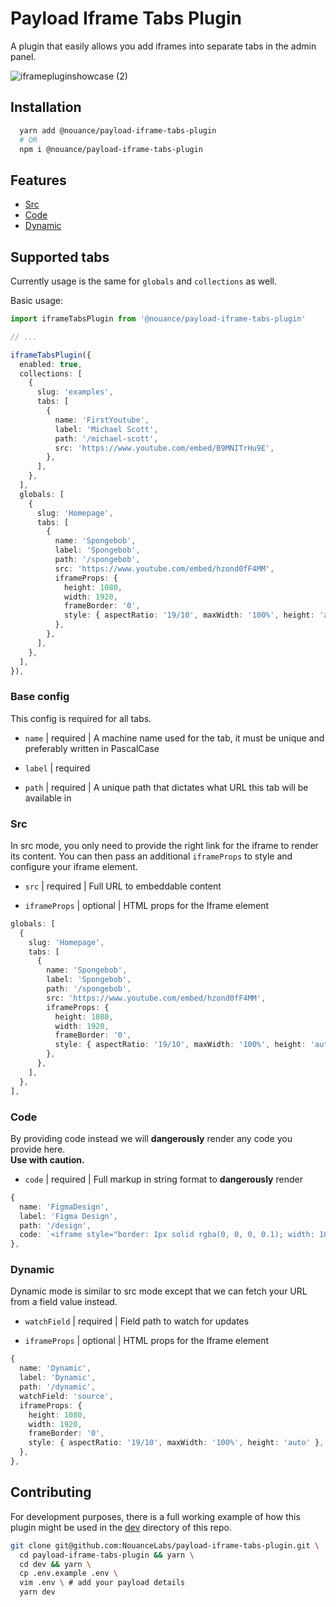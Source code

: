 # Payload Iframe Tabs Plugin

A plugin that easily allows you add iframes into separate tabs in the admin panel.

![iframepluginshowcase (2)](https://github.com/NouanceLabs/payload-iframe-tabs-plugin/assets/35137243/938769e5-988a-46ff-bf9d-a9e0f7e9106c)


## Installation

```bash
  yarn add @nouance/payload-iframe-tabs-plugin
  # OR
  npm i @nouance/payload-iframe-tabs-plugin
```

## Features

- [Src](#src)
- [Code](#code)
- [Dynamic](#dynamic)

## Supported tabs

Currently usage is the same for `globals` and `collections` as well.

Basic usage:

```ts
import iframeTabsPlugin from '@nouance/payload-iframe-tabs-plugin'

// ...

iframeTabsPlugin({
  enabled: true,
  collections: [
    {
      slug: 'examples',
      tabs: [
        {
          name: 'FirstYoutube',
          label: 'Michael Scott',
          path: '/michael-scott',
          src: 'https://www.youtube.com/embed/B9MNITrHu9E',
        },
      ],
    },
  ],
  globals: [
    {
      slug: 'Homepage',
      tabs: [
        {
          name: 'Spongebob',
          label: 'Spongebob',
          path: '/spongebob',
          src: 'https://www.youtube.com/embed/hzond0fF4MM',
          iframeProps: {
            height: 1080,
            width: 1920,
            frameBorder: '0',
            style: { aspectRatio: '19/10', maxWidth: '100%', height: 'auto' },
          },
        },
      ],
    },
  ],
}),
```

### Base config

This config is required for all tabs.

- `name` | required | A machine name used for the tab, it must be unique and preferably written in PascalCase

- `label` | required

- `path` | required | A unique path that dictates what URL this tab will be available in

### Src

In src mode, you only need to provide the right link for the iframe to render its content. You can then pass an additional `iframeProps` to style and configure your iframe element.

- `src` | required | Full URL to embeddable content

- `iframeProps` | optional | HTML props for the Iframe element

```ts
globals: [
  {
    slug: 'Homepage',
    tabs: [
      {
        name: 'Spongebob',
        label: 'Spongebob',
        path: '/spongebob',
        src: 'https://www.youtube.com/embed/hzond0fF4MM',
        iframeProps: {
          height: 1080,
          width: 1920,
          frameBorder: '0',
          style: { aspectRatio: '19/10', maxWidth: '100%', height: 'auto' },
        },
      },
    ],
  },
],
```

### Code

By providing code instead we will **dangerously** render any code you provide here.  
**Use with caution.**

- `code` | required | Full markup in string format to **dangerously** render

```ts
{
  name: 'FigmaDesign',
  label: 'Figma Design',
  path: '/design',
  code: `<iframe style="border: 1px solid rgba(0, 0, 0, 0.1); width: 100%; height: auto; aspect-ratio: 19/10;" width="800" height="450" src="https://www.figma.com/embed?embed_host=share&url=----------" allowfullscreen></iframe>`,
},
```

### Dynamic

Dynamic mode is similar to src mode except that we can fetch your URL from a field value instead.

- `watchField` | required | Field path to watch for updates

- `iframeProps` | optional | HTML props for the Iframe element

```ts
{
  name: 'Dynamic',
  label: 'Dynamic',
  path: '/dynamic',
  watchField: 'source',
  iframeProps: {
    height: 1080,
    width: 1920,
    frameBorder: '0',
    style: { aspectRatio: '19/10', maxWidth: '100%', height: 'auto' },
  },
},
```

## Contributing

For development purposes, there is a full working example of how this plugin might be used in the [dev](./dev) directory of this repo.

```bash
git clone git@github.com:NouanceLabs/payload-iframe-tabs-plugin.git \
  cd payload-iframe-tabs-plugin && yarn \
  cd dev && yarn \
  cp .env.example .env \
  vim .env \ # add your payload details
  yarn dev
```
